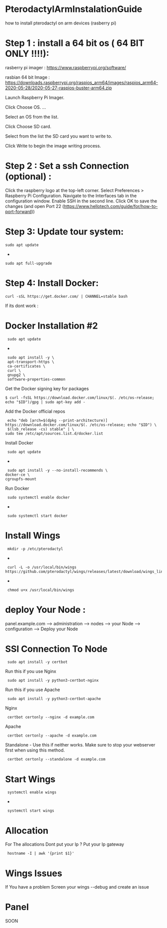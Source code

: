 # PterodactylArmInstalationGuide
how to install pterodactyl on arm devices (rasberry pi)


# Step 1 : install a 64 bit os ( 64 BIT ONLY !!!!):
 
  rasberry pi imager : https://www.raspberrypi.org/software/ 
  
  rasbian 64 bit Image : https://downloads.raspberrypi.org/raspios_arm64/images/raspios_arm64-2020-05-28/2020-05-27-raspios-buster-arm64.zip
  
  Launch Raspberry Pi Imager.
  
  Click Choose OS. ...
  
  Select an OS from the list.
  
  Click Choose SD card.
  
  Select from the list the SD card you want to write to.
  
  Click Write to begin the image writing process.

# Step 2 : Set a ssh Connection (optional) :
  
  Click the raspberry logo at the top-left corner.
  Select Preferences > Raspberry Pi Configuration.
  Navigate to the Interfaces tab in the configuration window.
  Enable SSH in the second line.
  Click OK to save the changes
  (and open Port 22 (https://www.hellotech.com/guide/for/how-to-port-forward))

# Step 3: Update tour system:
  
    sudo apt update
-
  
    sudo apt full-upgrade
  
# Step 4: Install Docker:
 
    curl -sSL https://get.docker.com/ | CHANNEL=stable bash
 
 If its dont work :
 
  # Docker Installation #2
     sudo apt update
-

     sudo apt install -y \
     apt-transport-https \
     ca-certificates \
     curl \
     gnupg2 \
     software-properties-common

 Get the Docker signing key for packages
 
    $ curl -fsSL https://download.docker.com/linux/$(. /etc/os-release; echo "$ID")/gpg | sudo apt-key add -

 Add the Docker official repos
 
     echo "deb [arch=$(dpkg --print-architecture)] https://download.docker.com/linux/$(. /etc/os-release; echo "$ID") \
     $(lsb_release -cs) stable" | \
    sudo tee /etc/apt/sources.list.d/docker.list

 Install Docker
 
     sudo apt update
-

     sudo apt install -y --no-install-recommends \
    docker-ce \
    cgroupfs-mount
    
Run Docker 

     sudo systemctl enable docker
-

     sudo systemctl start docker

# Install Wings 
     mkdir -p /etc/pterodactyl
-

     curl -L -o /usr/local/bin/wings https://github.com/pterodactyl/wings/releases/latest/download/wings_linux_arm64
-
     
     chmod u+x /usr/local/bin/wings

# deploy Your Node :
  panel.example.com --> administration --> nodes --> your Node --> configuration --> Deploy your Node
  
# SSl Connection To Node
     sudo apt install -y certbot
  
  Run this if you use Nginx
  
     sudo apt install -y python3-certbot-nginx
  
  Run this if you use Apache
  
     sudo apt install -y python3-certbot-apache
  
  Nginx
  
     certbot certonly --nginx -d example.com
  
  Apache
  
     certbot certonly --apache -d example.com
  
  Standalone - Use this if neither works. Make sure to stop your webserver first when using this method.
  
     certbot certonly --standalone -d example.com
    
  # Start Wings
  
     systemctl enable wings
-
   
     systemctl start wings
    
   # Allocation 
   For The allocations Dont put your Ip ? Put your Ip gateway 
   
     hostname -I | awk '{print $1}'
   
   # Wings Issues
   If You have a problem Screen your wings --debug and create an issue
  
  # Panel
   SOON
   


